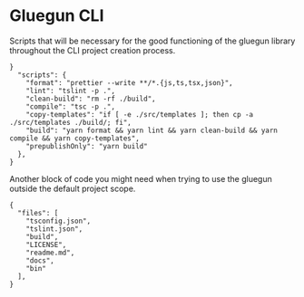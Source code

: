 # Gluegun CLI
Scripts that will be necessary for the good functioning of the gluegun library throughout the CLI project creation process.
```
}
  "scripts": {
    "format": "prettier --write **/*.{js,ts,tsx,json}",
    "lint": "tslint -p .",
    "clean-build": "rm -rf ./build",
    "compile": "tsc -p .",
    "copy-templates": "if [ -e ./src/templates ]; then cp -a ./src/templates ./build/; fi",
    "build": "yarn format && yarn lint && yarn clean-build && yarn compile && yarn copy-templates",
    "prepublishOnly": "yarn build"
  },
}
```
Another block of code you might need when trying to use the gluegun outside the default project scope.
```
{
  "files": [
    "tsconfig.json",
    "tslint.json",
    "build",
    "LICENSE",
    "readme.md",
    "docs",
    "bin"
  ],
}
```
